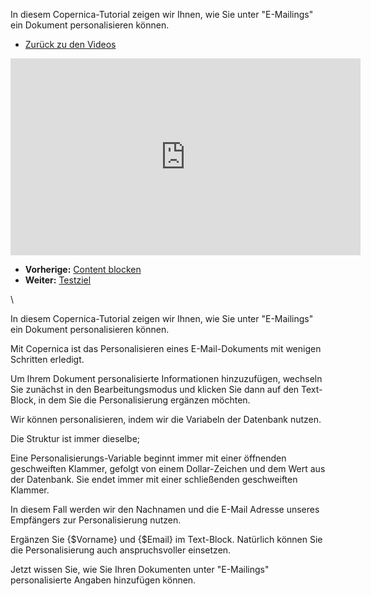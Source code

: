 In diesem Copernica-Tutorial zeigen wir Ihnen, wie Sie unter
"E-Mailings" ein Dokument personalisieren können.

-   [Zurück zu den
    Videos](http://www.copernica.com/de/support/videos "Video's")

<iframe width="560" height="315" src="https://www.youtube.com/embed/hmPNGcM3jz8?list=PLgCg-YR2FABZ228s8MFSdvMbpwBj7N3RW" frameborder="0" allowfullscreen="allowfullscreen"></iframe>

-   **Vorherige:** [Content
    blocken](https://www.copernica.com/de/support/videos/e-mailings-content-blocken "Content blocken")
-   **Weiter:**
    [Testziel](https://www.copernica.com/de/support/videos/e-mailings-testziel "Testziel")

\

In diesem Copernica-Tutorial zeigen wir Ihnen, wie Sie unter
"E-Mailings" ein Dokument personalisieren können.

Mit Copernica ist das Personalisieren eines E-Mail-Dokuments mit wenigen
Schritten erledigt.

Um Ihrem Dokument personalisierte Informationen hinzuzufügen, wechseln
Sie zunächst in den Bearbeitungsmodus und klicken Sie dann auf den
Text-Block, in dem Sie die Personalisierung ergänzen möchten.

Wir können personalisieren, indem wir die Variabeln der Datenbank
nutzen.

Die Struktur ist immer dieselbe;

Eine Personalisierungs-Variable beginnt immer mit einer öffnenden
geschweiften Klammer, gefolgt von einem Dollar-Zeichen und dem Wert aus
der Datenbank. Sie endet immer mit einer schließenden geschweiften
Klammer.

In diesem Fall werden wir den Nachnamen und die E-Mail Adresse unseres
Empfängers zur Personalisierung nutzen.

Ergänzen Sie {\$Vorname} und {\$Email} im Text-Block. Natürlich können
Sie die Personalisierung auch anspruchsvoller einsetzen.

Jetzt wissen Sie, wie Sie Ihren Dokumenten unter "E-Mailings"
personalisierte Angaben hinzufügen können.
